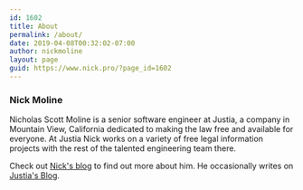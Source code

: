 ```yaml
---
id: 1602
title: About
permalink: /about/
date: 2019-04-08T00:32:02-07:00
author: nickmoline
layout: page
guid: https://www.nick.pro/?page_id=1602
---
```

<h3> Nick Moline</h3>

Nicholas Scott Moline is a senior software engineer at Justia, a company in Mountain View, California dedicated to making the law free and available for everyone. At Justia Nick works on a variety of free legal information projects with the rest of the talented engineering team there.

<a class="social-link" href="https://www.facebook.com/nickmoline" target="_blank"><i class="fa fa-facebook"></i></a><a class="social-link" href="https://twitter.com/NickMoline" target="_blank"><i class="fa fa-twitter"></i></a><a class="social-link" href="https://www.instagram.com/nickmoline" target="_blank"><i class="fa fa-instagram"></i></a><a class="social-link broken_link" href="https://www.linkedin.com/in/nickmoline" target="_blank"><i class="fa fa-linkedin"></i></a>

<amp-img src="{{ site.baseurl }}/wp-content/uploads/sites/4/2018/10/nick-square.jpg" width="500" height="500" alt="Photo of Nick Moline"></amp-img>

Check out [Nick's blog](https://www.nick.pro/) to find out more about him. He occasionally writes on [Justia's Blog](https://onward.justia.com/author/nickmoline).